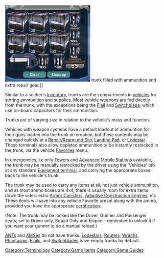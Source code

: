 ![](images/MagTrunk.jpg "fig:MagTrunk.JPG") trunk filled with ammunition and
extra repair gear.\]\]

Similar to a soldier's [Inventory](Inventory.md "wikilink"), trunks are the
compartments in [vehicles](Vehicle_Index.md "wikilink") for storing
[ammunition](ammunition.md "wikilink") and supplies. Most vehicle weapons
are fed directly from the trunk, with the exceptions being the
[Flail](Flail.md "wikilink") and [Switchblade](Switchblade.md "wikilink"),
which use on-board capacitors for their ammunition.

Trunks are of varying size in relation to the vehicle's mass and
function.

Vehicles with weapon systems have a default loadout of ammuntion for
their guns loaded into the trunk on creation, but these contents may be
changed quickly at a [Repair/Rearm.md Silo](Repair/Rearm_Silo.md "wikilink"),
[Landing Pad](Landing_Pad.md "wikilink"), or
[Lodestar](Lodestar.md "wikilink"). These terminals also allow depleted
ammunition to be instantly restocked in the trunk, via the vehicle
[Favorites](Favorites.md "wikilink") menu.

In emergencies, i.e only [Towers](Tower.md "wikilink") and [Advanced Mobile
Stations](Advanced_Mobile_Station.md "wikilink") available, the trunk may
be manually restocked by the driver using the 'Vehicles' tab at any
standard [Equipment terminal](Equipment_terminal.md "wikilink"), and
carrying the appropriate boxes back to the vehicle's trunk.

The trunk may be used to carry any items at all, not just vehicle
ammunition, and as most ammo boxes are 4x4, there is usually room for
extra items down the sides: extra [Armor
Canisters](Armor_Canister.md "wikilink"), [Adaptive Construction
Engines](Adaptive_Construction_Engine.md "wikilink"), etc. These items will
save into any vehicle Favorite preset along with the ammo, provided you
have the appropriate [certification](certification.md "wikilink").

(Note: The trunk may be locked like the Driver, Gunner and Passenger
seats; set to Driver only, Squad Only and Empire - remember to unlock it
if you want your gunner to do a manual reload.)

[ANTs](Advanced_Nanite_Transport.md "wikilink") and
[AMSes](Advanced_Mobile_Station.md "wikilink") do not have trunks.
[Lodestars](Lodestar.md "wikilink"), [Routers](Router.md "wikilink"),
[Wraiths](Wraith.md "wikilink"), [Phantasms](Phantasm.md "wikilink"),
[Flails](Flail.md "wikilink"), and [Switchblades](Switchblade.md "wikilink")
have empty trunks by default.

[Category:Terminology](Category:Terminology.md "wikilink") [Category:Game
Items](Category:Game_Items.md "wikilink") [Category:Game
Guides](Category:Game_Guides.md "wikilink")

